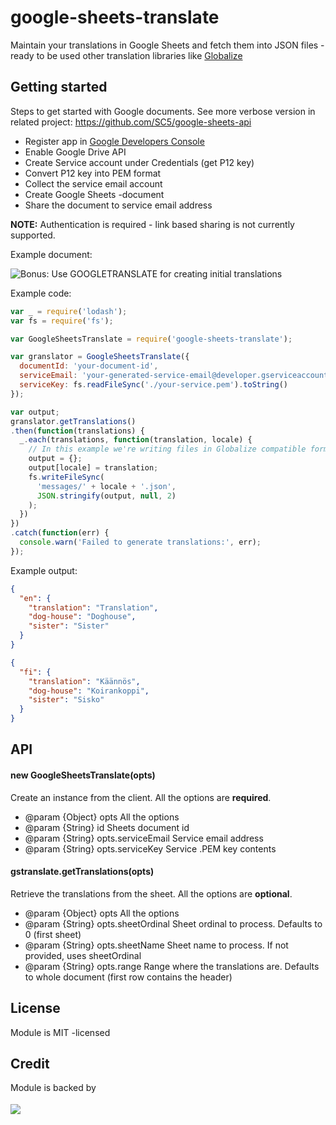 # google-sheets-translate

Maintain your translations in Google Sheets and fetch them into JSON files - ready to be used other translation libraries like [Globalize](https://github.com/jquery/globalize)

## Getting started

Steps to get started with Google documents. See more verbose version in related project: https://github.com/SC5/google-sheets-api

- Register app in [Google Developers Console](https://console.developers.google.com/project)
- Enable Google Drive API
- Create Service account under Credentials (get P12 key)
- Convert P12 key into PEM format
- Collect the service email account
- Create Google Sheets -document
- Share the document to service email address

**NOTE:** Authentication is required - link based sharing is not currently supported.

Example document:

![Bonus: Use GOOGLETRANSLATE for creating initial translations](https://github.com/SC5/google-sheets-translate/raw/master/sheets.png)

Example code:

```javascript
var _ = require('lodash');
var fs = require('fs');

var GoogleSheetsTranslate = require('google-sheets-translate');

var granslator = GoogleSheetsTranslate({
  documentId: 'your-document-id',
  serviceEmail: 'your-generated-service-email@developer.gserviceaccount.com',
  serviceKey: fs.readFileSync('./your-service.pem').toString()
});

var output;
granslator.getTranslations()
.then(function(translations) {
  _.each(translations, function(translation, locale) {
    // In this example we're writing files in Globalize compatible format
    output = {};
    output[locale] = translation;
    fs.writeFileSync(
      'messages/' + locale + '.json',
      JSON.stringify(output, null, 2)
    );
  })
})
.catch(function(err) {
  console.warn('Failed to generate translations:', err);
});
```

Example output:

```json
{
  "en": {
    "translation": "Translation",
    "dog-house": "Doghouse",
    "sister": "Sister"
  }
}
```
```json
{
  "fi": {
    "translation": "Käännös",
    "dog-house": "Koirankoppi",
    "sister": "Sisko"
  }
}
```

## API

#### new GoogleSheetsTranslate(opts)

Create an instance from the client. All the options are **required**.

* @param {Object} opts               All the options
* @param {String} id                 Sheets document id
* @param {String} opts.serviceEmail  Service email address
* @param {String} opts.serviceKey    Service .PEM key contents

#### gstranslate.getTranslations(opts)

Retrieve the translations from the sheet. All the options are **optional**.

* @param {Object} opts               All the options
* @param {String} opts.sheetOrdinal  Sheet ordinal to process. Defaults to 0 (first sheet)
* @param {String} opts.sheetName     Sheet name to process. If not provided, uses sheetOrdinal
* @param {String} opts.range         Range where the translations are. Defaults to whole document (first row contains the header)

## License

Module is MIT -licensed

## Credit

Module is backed by

<a href="http://sc5.io">
  <img src="http://logo.sc5.io/78x33.png" style="padding: 4px 0;">
</a>
